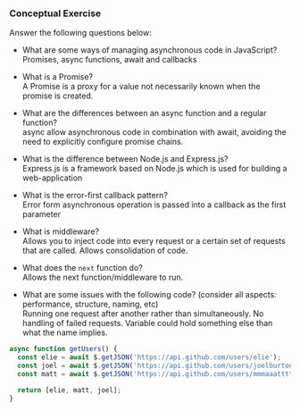 ### Conceptual Exercise

Answer the following questions below:

- What are some ways of managing asynchronous code in JavaScript?  
  Promises, async functions, await and callbacks

- What is a Promise?  
  A Promise is a proxy for a value not necessarily known when the promise is created.

- What are the differences between an async function and a regular function?  
  async allow asynchronous code in combination with await, avoiding the need to explicitly configure promise chains.

- What is the difference between Node.js and Express.js?  
  Express.js is a framework based on Node.js which is used for building a web-application

- What is the error-first callback pattern?  
  Error form asynchronous operation is passed into a callback as the first parameter

- What is middleware?  
  Allows you to inject code into every request or a certain set of requests that are called. Allows consolidation of code.

- What does the `next` function do?  
  Allows the next function/middleware to run.

- What are some issues with the following code? (consider all aspects: performance, structure, naming, etc)  
  Running one request after another rather than simultaneously. No handling of failed requests. Variable could hold something else than what the name implies.

```js
async function getUsers() {
  const elie = await $.getJSON('https://api.github.com/users/elie');
  const joel = await $.getJSON('https://api.github.com/users/joelburton');
  const matt = await $.getJSON('https://api.github.com/users/mmmaaatttttt');

  return [elie, matt, joel];
}
```
